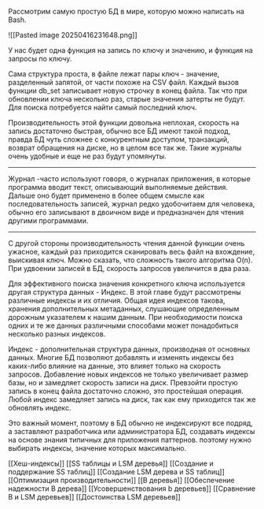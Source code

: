 Рассмотрим самую простую БД в мире, которую можно написать на Bash.

![[Pasted image 20250416231648.png]]

У нас будет одна функция на запись по ключу и значению, и функция на запросы по ключу.

Сама структура проста, в файле лежат пары ключ - значение, разделенный запятой, от части похоже на CSV файл. Каждый вызов функции db_set записывает новую строчку в конец файла. Так что при обновлении ключа несколько раз, старые значения затерты не будут. Для поиска потребуется найти самый последний ключ.

Производительность этой функции довольна неплохая, скорость на запись достаточно быстрая, обычно все БД имеют такой подход, правда БД чуть сложнее с конкурентным доступом, транзакций, возврат обращения на диске, но в целом все так же. Такие журналы очень удобные и еще не раз будут упомянуты.

---

Журнал -часто используют говоря, о журналах приложения, в которые программа вводит текст, описывающий выполняемые действия. Дальше оно будет применено в более общем смысле как последовательность записей, журнал редко удобочитаем для человека, обычно его записывают в двоичном виде и предназначен для чтения другими программами.

---

С другой стороны производительность чтения данной функции очень ужасное, каждый раз приходится сканировать весь файл на вхождение, выискивая ключ. Можно сказать, что сложность такого алгоритма O(n). При удвоении записей в БД, скорость запросов увеличится в два раза.

Для эффективного поиска значения конкретного ключа используется другая структура данных - Индекс. В этой главе будут рассмотрены различные индексы и их отличия. Общая идея индексов такова, хранения дополнительных метаданных, слушающие определенным дорожным указателем к нашим данным. При необходимости поиска одних и те же данных различными способами может понадобиться несколько разных индексов.


Индекс - дополнительная структура данных, производная от основных данных. Многие БД позволяют добавлять и изменять индексы без каких-либо влияние на данные, это влияет только на скорость запросов. Добавление новых индексов не только увеличивает размер базы, но и замедляет скорость записи на диск. Превзойти простую запись в конец файла достаточно сложно, это простейшая операция. Любой индекс замедляет запись на диск, так как ему приходится так же обновлять индекс.

Это важный момент, поэтому в БД обычно не индексируют все подряд, а заставляют разработчика или администратора БД, создавать индексы на основе знания типичных для приложения паттернов. поэтому нужно выбирать индексы, значение которых максимально.

[[Хеш-индексы]]
[[SS таблицы и LSM деревья]]
[[Создание и поддержание SS таблиц]]
[[Создание LSM дерева и SS таблиц]]
[[Оптимизация производительности]]
[[B деревья]]
[[Обеспечение надежности B дерева]]
[[Усовершенствования b деревьев]]
[[Сравнение B и LSM деревьев]]
[[Достоинства LSM деревьев]]